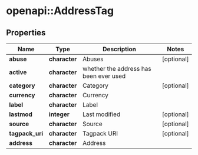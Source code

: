 # openapi::AddressTag


## Properties
Name | Type | Description | Notes
------------ | ------------- | ------------- | -------------
**abuse** | **character** | Abuses | [optional] 
**active** | **character** | whether the address has been ever used | 
**category** | **character** | Category | [optional] 
**currency** | **character** | Currency | 
**label** | **character** | Label | 
**lastmod** | **integer** | Last modified | [optional] 
**source** | **character** | Source | [optional] 
**tagpack_uri** | **character** | Tagpack URI | [optional] 
**address** | **character** | Address | 



